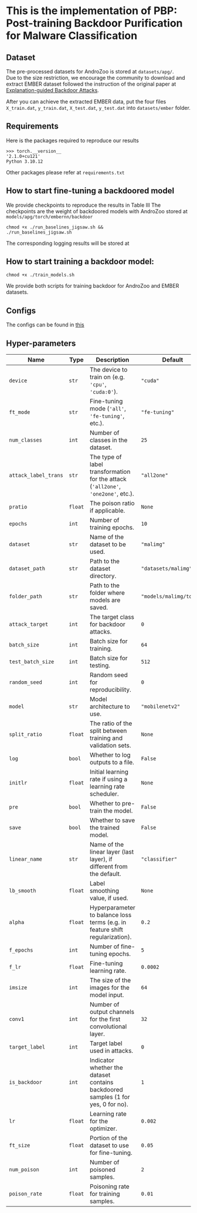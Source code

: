 # This is the implementation of PBP: Post-training Backdoor Purification for Malware Classification

## Dataset
The pre-processed datasets for AndroZoo is stored at `datasets/apg/`. \
Due to the size restriction, we encourage the community to download and extract EMBER dataset followed the instruction of the original paper at [Explanation-guided Backdoor Attacks](https://github.com/ClonedOne/MalwareBackdoors).

After you can achieve the extracted EMBER data, put the four files `X_train.dat`, `y_train.dat`, `X_test.dat`, `y_test.dat` into `datasets/ember` folder.

## Requirements
Here is the packages required to reproduce our results
```
>>> torch.__version__
'2.1.0+cu121'
Python 3.10.12
```
Other packages please refer at `requirements.txt`
## How to start fine-tuning a backdoored model
We provide checkpoints to reproduce  the results in Table III
The checkpoints are the weight of backdoored models with AndroZoo stored at `models/apg/torch/embernn/backdoor`
```
chmod +x ./run_baselines_jigsaw.sh &&
./run_baselines_jigsaw.sh
```
The corresponding logging results will be stored at 

## How to start training a backdoor model:
```
chmod +x ./train_models.sh
```
We provide both scripts for training backdoor for AndroZoo and EMBER datasets.

## Configs
The configs can be found in [this](configs/backdoors)

## Hyper-parameters
| Name                | Type      | Description                                                                                     | Default                          |
|---------------------|-----------|-------------------------------------------------------------------------------------------------|----------------------------------|
| `device`            | `str`     | The device to train on (e.g. `'cpu'`, `'cuda:0'`).                                              | `"cuda"`                         |
| `ft_mode`           | `str`     | Fine-tuning mode (`'all'`, `'fe-tuning'`, etc.).                                                | `"fe-tuning"`                    |
| `num_classes`       | `int`     | Number of classes in the dataset.                                                                | `25`                             |
| `attack_label_trans`| `str`     | The type of label transformation for the attack (`'all2one'`, `'one2one'`, etc.).                | `"all2one"`  |
| `pratio`            | `float`   | The poison ratio if applicable.                                                                  | `None`        |
| `epochs`            | `int`     | Number of training epochs.                                                                       | `10`                             |
| `dataset`           | `str`     | Name of the dataset to be used.                                                                  | `"malimg"`                       |
| `dataset_path`      | `str`     | Path to the dataset directory.                                                                   | `"datasets/malimg"`     |
| `folder_path`       | `str`     | Path to the folder where models are saved.                                                       | `"models/malimg/torch"` |
| `attack_target`     | `int`     | The target class for backdoor attacks.                                                           | `0`          |
| `batch_size`        | `int`     | Batch size for training.                                                                         | `64`                             |
| `test_batch_size`   | `int`     | Batch size for testing.                                                                          | `512`                            |
| `random_seed`       | `int`     | Random seed for reproducibility.                                                                 | `0`         |
| `model`             | `str`     | Model architecture to use.                                                                       | `"mobilenetv2"`                  |
| `split_ratio`       | `float`   | The ratio of the split between training and validation sets.                                     | `None`      |
| `log`               | `bool`    | Whether to log outputs to a file.                                                                | `False`     |
| `initlr`            | `float`   | Initial learning rate if using a learning rate scheduler.                                        | `None`      |
| `pre`               | `bool`    | Whether to pre-train the model.                                                                  | `False`     |
| `save`              | `bool`    | Whether to save the trained model.                                                               | `False`     |
| `linear_name`       | `str`     | Name of the linear layer (last layer), if different from the default.                                         | `"classifier"`                   |
| `lb_smooth`         | `float`   | Label smoothing value, if used.                                                                  | `None`      |
| `alpha`             | `float`   | Hyperparameter to balance loss terms (e.g. in feature shift regularization).                    | `0.2`       |
| `f_epochs`          | `int`     | Number of fine-tuning epochs.                                                                    | `5`                              |
| `f_lr`              | `float`   | Fine-tuning learning rate.                                                                       | `0.0002`                         |
| `imsize`            | `int`     | The size of the images for the model input.                                                      | `64`                             |
| `conv1`             | `int`     | Number of output channels for the first convolutional layer.                                     | `32`                             |
| `target_label`      | `int`     | Target label used in attacks.                                                                    | `0`                              |
| `is_backdoor`       | `int`     | Indicator whether the dataset contains backdoored samples (1 for yes, 0 for no).                 | `1`                              |
| `lr`                | `float`   | Learning rate for the optimizer.                                                                 | `0.002`                          |
| `ft_size`           | `float`   | Portion of the dataset to use for fine-tuning.                                                   | `0.05`                           |
| `num_poison`        | `int`     | Number of poisoned samples.                                                                      | `2`                              |
| `poison_rate`        | `float`     | Poisoning rate for training samples.                                                                      | `0.01`                              |

